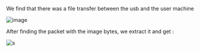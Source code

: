 We find that there was a file transfer between the usb and the user machine

![image](https://github.com/fodhil-ben/alphabit_mini_ctf/assets/123596322/3534ee27-e3be-4862-937a-9cdf0a6d4212)


After finding the packet with the image bytes, we extract it and get :

![s](https://github.com/fodhil-ben/alphabit_mini_ctf/assets/123596322/fb10c486-158b-4289-97d2-f3c2acd517a4)
